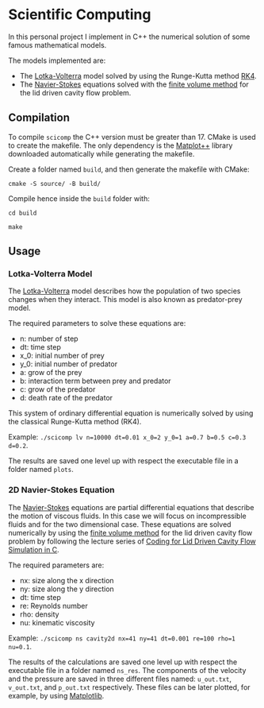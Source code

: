 # Scientific Computing

In this personal project I implement in C++ the numerical solution of some famous mathematical models.

The models implemented are:

- The [Lotka-Volterra](https://en.wikipedia.org/wiki/Lotka%E2%80%93Volterra_equations) model solved by using the Runge-Kutta method [RK4](https://en.wikipedia.org/wiki/Runge%E2%80%93Kutta_methods).
- The [Navier-Stokes](https://en.wikipedia.org/wiki/Navier%E2%80%93Stokes_equations) equations solved with the [finite volume method](https://en.wikipedia.org/wiki/Finite_volume_method) for the lid driven cavity flow problem.

## Compilation

To compile `scicomp` the C++ version must be greater than 17.
CMake is used to create the makefile. The only dependency is the [Matplot++](https://alandefreitas.github.io/matplotplusplus/) library downloaded automatically while generating the makefile.

Create a folder named `build`, and then generate the makefile with CMake:

`cmake -S source/ -B build/`

Compile hence inside the `build` folder with:

`cd build`

`make`

## Usage
### Lotka-Volterra Model

The [Lotka-Volterra](https://en.wikipedia.org/wiki/Lotka%E2%80%93Volterra_equations) model describes how the population of two species changes when they interact. This model is also known as predator-prey model. 

The required parameters to solve these equations are:

- n: number of step
- dt: time step
- x_0: initial number of prey
- y_0: initial number of predator
- a: grow of the prey
- b: interaction term between prey and predator
- c: grow of the predator
- d: death rate of the predator

This system of ordinary differential equation is numerically solved by using the 
classical Runge-Kutta method (RK4).

Example: `./scicomp lv n=10000 dt=0.01 x_0=2 y_0=1 a=0.7 b=0.5 c=0.3 d=0.2`.

The results are saved one level up with respect the executable file in a folder named `plots`.

### 2D Navier-Stokes Equation

The [Navier-Stokes](https://en.wikipedia.org/wiki/Navier%E2%80%93Stokes_equations) equations are partial
differential equations that describe the motion of viscous fluids. In this case we will focus on incompressible fluids and for the  two dimensional case. These equations are solved numerically by using the [finite volume method](https://en.wikipedia.org/wiki/Finite_volume_method) for the lid driven cavity flow problem by following the lecture series of [Coding for Lid Driven Cavity Flow Simulation in C](https://www.youtube.com/watch?v=_yL5zd_-rBI).

The required parameters are:
- nx: size along the x direction
- ny: size along the y direction
- dt: time step
- re: Reynolds number
- rho: density
- nu: kinematic viscosity

Example: `./scicomp ns cavity2d nx=41 ny=41 dt=0.001 re=100 rho=1 nu=0.1`.

The results of the calculations are saved one level up with respect the executable file in a folder named `ns_res`. The components of the velocity and the pressure are saved in three different files named: `u_out.txt`, `v_out.txt`, and `p_out.txt` respectively. These files can be later plotted, for example, by using [Matplotlib](https://matplotlib.org/).